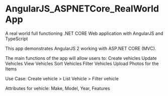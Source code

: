 # AngularJS_ASPNETCore_RealWorldApp
A real world full functioning .NET CORE Web application with AngularJS and TypeScript

This app demonstrates AngularJS 2 working with ASP.NET CORE (MVC).

The main functions of the app will allow users to:
Create vehicles
Update Vehicles
View Vehicles
Sort Vehicles
Filter Vehicles
Upload Photos for the Items

Use Case: Create vehicle > List Vehicle > Filter vehicle

Attributes for vehicle: Make, Model, Year, Features

